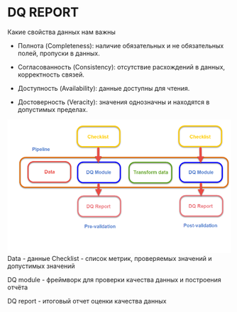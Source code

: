 # DQ REPORT

Какие свойства данных нам важны

- Полнота (Completeness): наличие обязательных и не обязательных полей, пропуски в данных.

- Согласованность (Consistency): отсутствие расхождений в данных, корректность связей.

- Доступность (Availability): данные доступны для чтения.

- Достоверность (Veracity): значения однозначны и находятся в допустимых пределах.

![text](https://github.com/vetak8/ml_sim/blob/main/medium/07_data_quality/pipeline.png)
Data - данные
Checklist - список метрик, проверяемых значений и допустимых значений

DQ module - фреймворк для проверки качества данных и построения отчёта

DQ report - итоговый отчет оценки качества данных